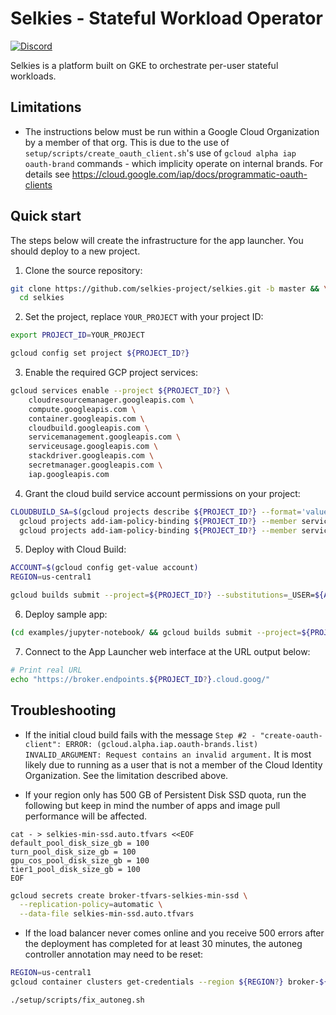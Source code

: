 # Selkies - Stateful Workload Operator

[![Discord](https://img.shields.io/discord/798699922223398942?logo=discord)](https://discord.gg/wDNGDeSW5F)

Selkies is a platform built on GKE to orchestrate per-user stateful workloads.

## Limitations

* The instructions below must be run within a Google Cloud Organization by a member of that org. This is due to the use of  `setup/scripts/create_oauth_client.sh`'s use of `gcloud alpha iap oauth-brand` commands - which implicity operate on internal brands. For details see https://cloud.google.com/iap/docs/programmatic-oauth-clients

## Quick start

The steps below will create the infrastructure for the app launcher. You should deploy to a new project.

1. Clone the source repository:

```bash
git clone https://github.com/selkies-project/selkies.git -b master && \
  cd selkies
```

2. Set the project, replace `YOUR_PROJECT` with your project ID:

```bash
export PROJECT_ID=YOUR_PROJECT
```

```bash
gcloud config set project ${PROJECT_ID?}
```

3. Enable the required GCP project services:

```bash
gcloud services enable --project ${PROJECT_ID?} \
    cloudresourcemanager.googleapis.com \
    compute.googleapis.com \
    container.googleapis.com \
    cloudbuild.googleapis.com \
    servicemanagement.googleapis.com \
    serviceusage.googleapis.com \
    stackdriver.googleapis.com \
    secretmanager.googleapis.com \
    iap.googleapis.com
```

4. Grant the cloud build service account permissions on your project:

```bash
CLOUDBUILD_SA=$(gcloud projects describe ${PROJECT_ID?} --format='value(projectNumber)')@cloudbuild.gserviceaccount.com && \
  gcloud projects add-iam-policy-binding ${PROJECT_ID?} --member serviceAccount:${CLOUDBUILD_SA?} --role roles/owner && \
  gcloud projects add-iam-policy-binding ${PROJECT_ID?} --member serviceAccount:${CLOUDBUILD_SA?} --role roles/iam.serviceAccountTokenCreator
```

5. Deploy with Cloud Build:

```bash
ACCOUNT=$(gcloud config get-value account)
REGION=us-central1

gcloud builds submit --project=${PROJECT_ID?} --substitutions=_USER=${ACCOUNT?},_REGION=${REGION?}
```

6. Deploy sample app:

```bash
(cd examples/jupyter-notebook/ && gcloud builds submit --project=${PROJECT_ID?} --substitutions=_REGION=${REGION?})
```

7. Connect to the App Launcher web interface at the URL output below:

```bash
# Print real URL
echo "https://broker.endpoints.${PROJECT_ID?}.cloud.goog/"
```

## Troubleshooting
* If the initial cloud build fails with the message `Step #2 - "create-oauth-client": ERROR: (gcloud.alpha.iap.oauth-brands.list) INVALID_ARGUMENT: Request contains an invalid argument.` It is most likely due to running as a user that is not a member of the Cloud Identity Organization. See the limitation described above.

* If your region only has 500 GB of Persistent Disk SSD quota, run the following but keep in mind the number of apps and image pull performance will be affected.

```
cat - > selkies-min-ssd.auto.tfvars <<EOF
default_pool_disk_size_gb = 100
turn_pool_disk_size_gb = 100
gpu_cos_pool_disk_size_gb = 100
tier1_pool_disk_size_gb = 100
EOF
```

```bash
gcloud secrets create broker-tfvars-selkies-min-ssd \
  --replication-policy=automatic \
  --data-file selkies-min-ssd.auto.tfvars
```

* If the load balancer never comes online and you receive 500 errors after the deployment has completed for at least 30 minutes, the autoneg controller annotation may need to be reset:

```bash
REGION=us-central1
gcloud container clusters get-credentials --region ${REGION?} broker-${REGION?}
```

```bash
./setup/scripts/fix_autoneg.sh
```
